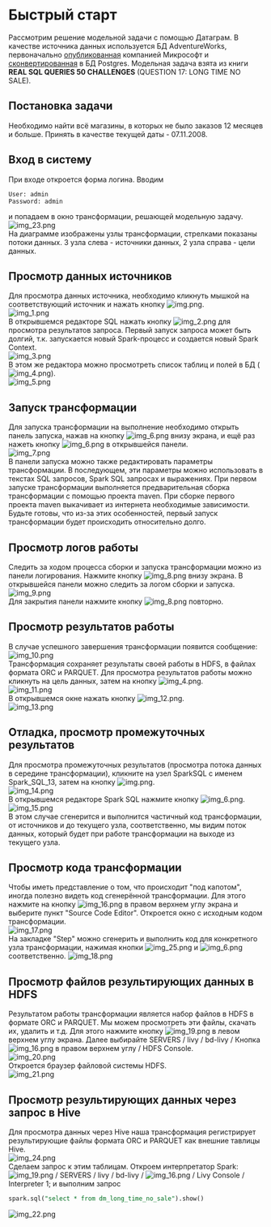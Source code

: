 
# Быстрый старт
Рассмотрим решение модельной задачи с помощью Датаграм. 
В качестве источника данных используется БД AdventureWorks, 
первоначально [опубликованная](https://github.com/microsoft/sql-server-samples/tree/master/samples/databases/adventure-works) 
компанией Микрософт и [сконвертированная](https://github.com/lorint/AdventureWorks-for-Postgres) 
в БД Postgres.
Модельная задача взята из книги **REAL SQL QUERIES 50 CHALLENGES** (QUESTION 17: LONG TIME NO SALE).

## Постановка задачи
Необходимо найти всё магазины, 
в которых не было заказов 12 месяцев и больше. 
Принять в качестве текущей даты - 07.11.2008.

## Вход в систему
При входе откроется форма логина. Вводим 
```properties
User: admin
Password: admin
```
и попадаем в окно трансформации, решающей модельную задачу.
![img_23.png](img_23.png)  
На диаграмме изображены узлы трансформации, стрелками показаны потоки данных.
3 узла слева - источники данных, 2 узла справа - цели данных.

## Просмотр данных источников
Для просмотра данных источника, необходимо кликнуть мышкой на соответствующий источник и нажать кнопку ![img.png](img.png).  
![img_1.png](img_1.png)  
В открывшемся редакторе SQL нажать кнопку ![img_2.png](img_2.png) для просмотра результатов запроса. 
Первый запуск запроса может быть долгий, т.к. запускается новый Spark-процесс и создается новый Spark Context.    
![img_3.png](img_3.png)    
В этом же редактора можно просмотреть список таблиц и полей в БД (![img_4.png](img_4.png)).    
![img_5.png](img_5.png)  

## Запуск трансформации
Для запуска трансформации на выполнение необходимо открыть панель запуска, нажав на кнопку ![img_6.png](img_6.png) внизу
экрана, и ещё раз нажеть кнопку ![img_6.png](img_6.png) в открывшейся панели.  
![img_7.png](img_7.png)  
В панели запуска можно также редактировать параметры трансформации. В последующем, эти параметры можно использовать
в текстах SQL запросов, Spark SQL запросах и выражениях.
При первом запуске трансформации выполняется предварительная сборка трансформации с помощью проекта maven. 
При сборке первого проекта maven выкачивает из интернета необходимые зависимости.
Будьте готовы, что из-за этих особенностей, первый запуск трансформации будет происходить относительно долго.

## Просмотр логов работы
Следить за ходом процесса сборки и запуска трансформации можно из панели логирования. Нажмите кнопку ![img_8.png](img_8.png)
внизу экрана. В открывшейся панели можно следить за логом сборки и запуска.  
![img_9.png](img_9.png)  
Для закрытия панели нажмите кнопку ![img_8.png](img_8.png) повторно.

## Просмотр результатов работы
В случае успешного завершения трансформации появится сообщение:  
![img_10.png](img_10.png)  
Трансформация сохраняет результаты своей работы в HDFS, в файлах формата ORC и PARQUET.
Для просмотра результатов работы можно кликнуть на цель данных, затем на кнопку ![img_4.png](img_4.png).  
![img_11.png](img_11.png)  
В открывшемся окне нажать кнопку ![img_12.png](img_12.png).  
![img_13.png](img_13.png)  

## Отладка, просмотр промежуточных результатов
Для просмотра промежуточных результатов (просмотра потока данных в середине трансформации),
кликните на узел SparkSQL с именем Spark_SQL_13, затем на кнопку ![img.png](img.png).  
![img_14.png](img_14.png)  
В открывшемся редакторе Spark SQL нажмите кнопку ![img_6.png](img_6.png).   
![img_15.png](img_15.png)  
В этом случае сгенерится и выполнится частичный код трансформации, 
от источников и до текущего узла,
соответственно, мы видим поток данных, который будет при работе трансформации на выходе из текущего узла. 

## Просмотр кода трансформации
Чтобы иметь представление о том, что происходит "под капотом", иногда
полезно видеть код сгенерённой трансформации. 
Для этого нажмите на кнопку ![img_16.png](img_16.png) в правом верхнем углу
экрана и выберите пункт "Source Code Editor".
Откроется окно с исходным кодом трансформации.  
![img_17.png](img_17.png)  
На закладке "Step" можно сгенерить и выполнить код для конкретного узла трансформации,
нажимая кнопки ![img_25.png](img_25.png) и ![img_6.png](img_6.png) соответственно.
![img_18.png](img_18.png)


## Просмотр файлов результирующих данных в HDFS
Результатом работы трансформации является набор файлов в HDFS в формате ORC и PARQUET.
Мы можем просмотреть эти файлы, скачать их, удалить и т.д.
Для этого нажмите кнопку ![img_19.png](img_19.png) в левом верхнем углу экрана.
Далее выбирайте SERVERS / livy / bd-livy / Кнопка ![img_16.png](img_16.png) в правом верхнем углу / HDFS Console.  
![img_20.png](img_20.png)    
Откроется браузер файловой системы HDFS.    
![img_21.png](img_21.png)  

## Просмотр результирующих данных через запрос в Hive
Для просмотра данных через Hive наша трансформация регистрирует результирующие
файлы формата ORC и PARQUET как внешние тавлицы Hive.  
![img_24.png](img_24.png)  
Сделаем запрос к этим таблицам. Откроем интерпретатор Spark:
![img_19.png](img_19.png) / SERVERS / livy / bd-livy / ![img_16.png](img_16.png) / Livy Console / Interpreter 1;
и выполним запрос 
```sql
spark.sql("select * from dm_long_time_no_sale").show()
```
![img_22.png](img_22.png)  
